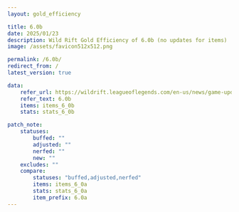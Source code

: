 ```yaml
---
layout: gold_efficiency

title: 6.0b
date: 2025/01/23
description: Wild Rift Gold Efficiency of 6.0b (no updates for items)
image: /assets/favicon512x512.png

permalink: /6.0b/
redirect_from: /
latest_version: true

data:
    refer_url: https://wildrift.leagueoflegends.com/en-us/news/game-updates/wild-rift-patch-notes-6-0b/
    refer_text: 6.0b
    items: items_6_0b
    stats: stats_6_0b

patch_note:
    statuses:
        buffed: ""
        adjusted: ""
        nerfed: ""
        new: ""
    excludes: ""
    compare:
        statuses: "buffed,adjusted,nerfed"
        items: items_6_0a
        stats: stats_6_0a
        item_prefix: 6.0a
---
```

